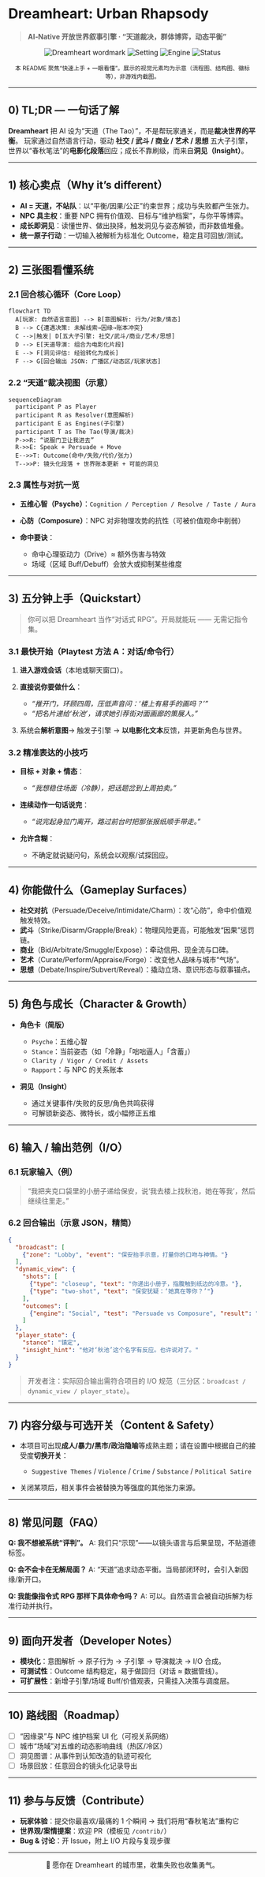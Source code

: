 # Dreamheart: Urban Rhapsody

> **AI‑Native 开放世界叙事引擎 · “天道裁决，群体博弈，动态平衡”**

<p align="center">
  <img alt="Dreamheart wordmark" src="https://img.shields.io/badge/AI--Native-Open%20World-black?style=for-the-badge">
  <img alt="Setting" src="https://img.shields.io/badge/Setting-Hong%20Kong-222?style=for-the-badge">
  <img alt="Engine" src="https://img.shields.io/badge/Engine-The%20Tao%20%28Kismet%29-444?style=for-the-badge">
  <img alt="Status" src="https://img.shields.io/badge/Status-Playtest%20Alpha-8A2BE2?style=for-the-badge">
</p>

<p align="center">
  <sub>本 README 聚焦“快速上手 + 一眼看懂”。展示的视觉元素均为示意（流程图、结构图、徽标等），非游戏内截图。</sub>
</p>

---

## 0) TL;DR — 一句话了解

**Dreamheart** 把 AI 设为“天道（The Tao）”，不是帮玩家通关，而是**裁决世界的平衡**。
玩家通过自然语言行动，驱动 **社交 / 武斗 / 商业 / 艺术 / 思想** 五大子引擎，
世界以“春秋笔法”的**电影化段落**回应；成长不靠刷级，而来自**洞见（Insight）**。

---

## 1) 核心卖点（Why it’s different）

* **AI = 天道，不站队**：以“平衡/因果/公正”约束世界；成功与失败都产生张力。
* **NPC 具主权**：重要 NPC 拥有价值观、目标与“维护档案”，与你平等博弈。
* **成长即洞见**：读懂世界、做出抉择，触发洞见与姿态解锁，而非数值堆叠。
* **统一原子行动**：一切输入被解析为标准化 Outcome，稳定且可回放/测试。

---

## 2) 三张图看懂系统

### 2.1 回合核心循环（Core Loop）

```mermaid
flowchart TD
  A[玩家: 自然语言意图] --> B[意图解析: 行为/对象/情态]
  B --> C{遭遇决策: 未解线索→因缘→账本冲突}
  C -->|触发| D[五大子引擎: 社交/武斗/商业/艺术/思想]
  D --> E[天道导演: 组合为电影化片段]
  E --> F[洞见评估: 经验转化为成长]
  F --> G[回合输出 JSON: 广播区/动态区/玩家状态]
```

### 2.2 “天道”裁决视图（示意）

```mermaid
sequenceDiagram
  participant P as Player
  participant R as Resolver(意图解析)
  participant E as Engines(子引擎)
  participant T as The Tao(导演/裁决)
  P->>R: “说服门卫让我进去”
  R->>E: Speak + Persuade + Move
  E-->>T: Outcome(命中/失败/代价/张力)
  T-->>P: 镜头化段落 + 世界账本更新 + 可能的洞见
```

### 2.3 属性与对抗一览

* **五维心智（Psyche）**：`Cognition / Perception / Resolve / Taste / Aura`
* **心防（Composure）**：NPC 对非物理攻势的抗性（可被价值观命中削弱）
* **命中要诀**：

  * 命中心理驱动力（Drive）≈ 额外伤害与特效
  * 场域（区域 Buff/Debuff）会放大或抑制某些维度

---

## 3) 五分钟上手（Quickstart）

> 你可以把 Dreamheart 当作“对话式 RPG”。开局就能玩 —— 无需记指令集。

### 3.1 最快开始（Playtest 方法 A：对话/命令行）

1. **进入游戏会话**（本地或聊天窗口）。
2. **直接说你要做什么**：

   * *“推开门，环顾四周，压低声音问：‘楼上有易手的画吗？’”*
   * *“把名片递给‘秋池’，请求她引荐街对面画廊的策展人。”*
3. 系统会**解析意图**→ 触发子引擎 → **以电影化文本**反馈，并更新角色与世界。

### 3.2 精准表达的小技巧

* **目标 + 对象 + 情态**：

  * *“我想稳住场面（冷静），把话题岔到上周拍卖。”*
* **连续动作一句话说完**：

  * *“说完起身拉门离开，路过前台时把那张报纸顺手带走。”*
* **允许含糊**：

  * 不确定就说疑问句，系统会以观察/试探回应。

---

## 4) 你能做什么（Gameplay Surfaces）

* **社交对抗**（Persuade/Deceive/Intimidate/Charm）：攻“心防”，命中价值观触发特效。
* **武斗**（Strike/Disarm/Grapple/Break）：物理风险更高，可能触发“因果”惩罚链。
* **商业**（Bid/Arbitrate/Smuggle/Expose）：牵动信用、现金流与口碑。
* **艺术**（Curate/Perform/Appraise/Forge）：改变他人品味与城市“气场”。
* **思想**（Debate/Inspire/Subvert/Reveal）：撬动立场、意识形态与叙事锚点。

---

## 5) 角色与成长（Character & Growth）

* **角色卡（简版）**

  * `Psyche`：五维心智
  * `Stance`：当前姿态（如「冷静」「咄咄逼人」「含蓄」）
  * `Clarity / Vigor / Credit / Assets`
  * `Rapport`：与 NPC 的关系账本
* **洞见（Insight）**

  * 通过关键事件/失败的反思/角色共鸣获得
  * 可解锁新姿态、微特长，或小幅修正五维

---

## 6) 输入 / 输出范例（I/O）

### 6.1 玩家输入（例）

> “我把夹克口袋里的小册子递给保安，说‘我去楼上找秋池，她在等我’，然后继续往里走。”

### 6.2 回合输出（示意 JSON，精简）

```json
{
  "broadcast": [
    {"zone": "Lobby", "event": "保安抬手示意，打量你的口吻与神情。"}
  ],
  "dynamic_view": {
    "shots": [
      {"type": "closeup", "text": "你递出小册子，指腹触到纸边的冷意。"},
      {"type": "two-shot", "text": "保安犹疑：‘她真在等你？’"}
    ],
    "outcomes": [
      {"engine": "Social", "test": "Persuade vs Composure", "result": "mixed"}
    ]
  },
  "player_state": {
    "stance": "镇定",
    "insight_hint": "他对‘秋池’这个名字有反应。也许说对了。"
  }
}
```

> 开发者注：实际回合输出需符合项目的 I/O 规范（三分区：`broadcast / dynamic_view / player_state`）。

---

## 7) 内容分级与可选开关（Content & Safety）

* 本项目可出现**成人/暴力/黑市/政治隐喻**等成熟主题；请在设置中根据自己的接受度**切换开关**：

  * `Suggestive Themes` / `Violence` / `Crime` / `Substance` / `Political Satire`
* 关闭某项后，相关事件会被替换为等强度的其他张力来源。

---

## 8) 常见问题（FAQ）

**Q: 我不想被系统“评判”。**
A: 我们只“示现”——以镜头语言与后果呈现，不贴道德标签。

**Q: 会不会卡在无解局面？**
A: “天道”追求动态平衡。当局部闭环时，会引入新因缘/新开口。

**Q: 我能像指令式 RPG 那样下具体命令吗？**
A: 可以。自然语言会被自动拆解为标准行动并执行。

---

## 9) 面向开发者（Developer Notes）

* **模块化**：意图解析 → 原子行为 → 子引擎 → 导演裁决 → I/O 合成。
* **可测试性**：Outcome 结构稳定，易于做回归（对话 ≈ 数据管线）。
* **可扩展性**：新增子引擎/场域 Buff/价值观表，只需挂入决策与调度层。

---

## 10) 路线图（Roadmap）

* [ ] “因缘录”与 NPC 维护档案 UI 化（可视关系网络）
* [ ] 城市“场域”对五维的动态影响曲线（热区/冷区）
* [ ] 洞见图谱：从事件到认知改造的轨迹可视化
* [ ] 场景回放：任意回合的镜头化记录导出

---

## 11) 参与与反馈（Contribute）

* **玩家体验**：提交你最喜欢/最痛的 1 个瞬间 → 我们将用“春秋笔法”重构它
* **世界观/案情提案**：欢迎 PR（模板见 `/contrib/`）
* **Bug & 讨论**：开 Issue，附上 I/O 片段与复现步骤

---

<p align="center">🖤 愿你在 Dreamheart 的城市里，收集失败也收集勇气。</p>
